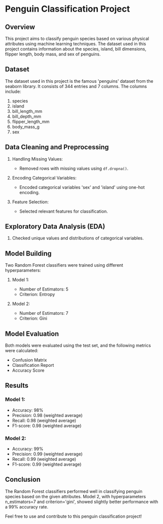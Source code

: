# Penguin Classification Project

## Overview

This project aims to classify penguin species based on various physical attributes using machine learning techniques. The dataset used in this project contains information about the species, island, bill dimensions, flipper length, body mass, and sex of penguins.

## Dataset

The dataset used in this project is the famous 'penguins' dataset from the seaborn library. It consists of 344 entries and 7 columns. The columns include:

1. species
2. island
3. bill_length_mm
4. bill_depth_mm
5. flipper_length_mm
6. body_mass_g
7. sex

## Data Cleaning and Preprocessing

1. Handling Missing Values:
   - Removed rows with missing values using `df.dropna()`.

2. Encoding Categorical Variables:
   - Encoded categorical variables 'sex' and 'island' using one-hot encoding.

3. Feature Selection:
   - Selected relevant features for classification.

## Exploratory Data Analysis (EDA)

1. Checked unique values and distributions of categorical variables.

## Model Building

Two Random Forest classifiers were trained using different hyperparameters:

1. Model 1:
   - Number of Estimators: 5
   - Criterion: Entropy

2. Model 2:
   - Number of Estimators: 7
   - Criterion: Gini

## Model Evaluation

Both models were evaluated using the test set, and the following metrics were calculated:

- Confusion Matrix
- Classification Report
- Accuracy Score

## Results

### Model 1:
- Accuracy: 98%
- Precision: 0.98 (weighted average)
- Recall: 0.98 (weighted average)
- F1-score: 0.98 (weighted average)

### Model 2:
- Accuracy: 99%
- Precision: 0.99 (weighted average)
- Recall: 0.99 (weighted average)
- F1-score: 0.99 (weighted average)

## Conclusion

The Random Forest classifiers performed well in classifying penguin species based on the given attributes. Model 2, with hyperparameters n_estimators=7 and criterion='gini', showed slightly better performance with a 99% accuracy rate.

Feel free to use and contribute to this penguin classification project!
